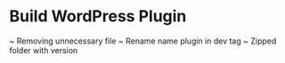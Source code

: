 # Build WordPress Plugin

~ Removing unnecessary file
~ Rename name plugin in dev tag
~ Zipped folder with version
